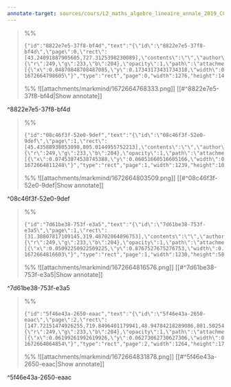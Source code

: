 ```yaml
---
annotate-target: sources/cours/L2_maths_algebre_lineaire_annale_2019_CC2_corrige.pdf
---
```


>%%
>```annotate-json
>{"id":"8822e7e5-37f8-bf4d","text":"{\"id\":\"8822e7e5-37f8-bf4d\",\"page\":0,\"rect\":[43.24091887905605,727.3125398230089],\"contents\":\"\",\"author\":\"\",\"color\":{\"r\":249,\"g\":233,\"b\":204},\"opacity\":1,\"path\":\"attachments/markmind/1672664768333.png\",\"relateRect\":[{\"x\":0.04870848708487085,\"y\":0.17343173431734318,\"width\":0.9416974169741698,\"height\":1.066420664206642}],\"pdfName\":\"sources/cours/L2_maths_algebre_lineaire_annale_2019_CC2_corrige.pdf\",\"pageWidth\":1355,\"imageAbsolutePath\":\"app://local/Users/oscarplaisant/devoirs/cours/attachments/markmind/1672664768333.png?1672664798605\"}","type":"rect","page":0,"width":1276,"height":1445,"pdfName":"sources/cours/L2_maths_algebre_lineaire_annale_2019_CC2_corrige.pdf"}
>```
>%%
>![[attachments/markmind/1672664768333.png]]
>[[#^8822e7e5-37f8-bf4d|Show annotate]]
>
^8822e7e5-37f8-bf4d

>%%
>```annotate-json
>{"id":"08c46f3f-52e0-9def","text":"{\"id\":\"08c46f3f-52e0-9def\",\"page\":1,\"rect\":[45.43588938053098,805.0144955752213],\"contents\":\"\",\"author\":\"\",\"color\":{\"r\":249,\"g\":233,\"b\":204},\"opacity\":1,\"path\":\"attachments/markmind/1672664803509.png\",\"relateRect\":[{\"x\":0.07453874538745388,\"y\":0.06051660516605166,\"width\":0.9143911439114392,\"height\":0.8029520295202952}],\"pdfName\":\"sources/cours/L2_maths_algebre_lineaire_annale_2019_CC2_corrige.pdf\",\"pageWidth\":1355,\"imageAbsolutePath\":\"app://local/Users/oscarplaisant/devoirs/cours/attachments/markmind/1672664803509.png?1672664811248\"}","type":"rect","page":1,"width":1239,"height":1088,"pdfName":"sources/cours/L2_maths_algebre_lineaire_annale_2019_CC2_corrige.pdf"}
>```
>%%
>![[attachments/markmind/1672664803509.png]]
>[[#^08c46f3f-52e0-9def|Show annotate]]
>
^08c46f3f-52e0-9def

>%%
>```annotate-json
>{"id":"7d61be38-753f-e3a5","text":"{\"id\":\"7d61be38-753f-e3a5\",\"page\":1,\"rect\":[31.38807817109145,319.48702064896753],\"contents\":\"\",\"author\":\"\",\"color\":{\"r\":249,\"g\":233,\"b\":204},\"opacity\":1,\"path\":\"attachments/markmind/1672664816576.png\",\"relateRect\":[{\"x\":0.05092250922509225,\"y\":0.8767527675276753,\"width\":0.9077490774907749,\"height\":0.4309963099630996}],\"pdfName\":\"sources/cours/L2_maths_algebre_lineaire_annale_2019_CC2_corrige.pdf\",\"pageWidth\":1355,\"imageAbsolutePath\":\"app://local/Users/oscarplaisant/devoirs/cours/attachments/markmind/1672664816576.png?1672664816603\"}","type":"rect","page":1,"width":1230,"height":584,"pdfName":"sources/cours/L2_maths_algebre_lineaire_annale_2019_CC2_corrige.pdf"}
>```
>%%
>![[attachments/markmind/1672664816576.png]]
>[[#^7d61be38-753f-e3a5|Show annotate]]
>
^7d61be38-753f-e3a5

>%%
>```annotate-json
>{"id":"5f46e43a-2650-eaac","text":"{\"id\":\"5f46e43a-2650-eaac\",\"page\":2,\"rect\":[147.72151474926255,719.8496401179941,48.94784218289086,801.5025427728613],\"contents\":\"\",\"author\":\"\",\"color\":{\"r\":249,\"g\":233,\"b\":204},\"opacity\":1,\"path\":\"attachments/markmind/1672664831878.png\",\"relateRect\":[{\"x\":0.06199261992619926,\"y\":0.06273062730627306,\"width\":0.9328413284132842,\"height\":1.2553505535055351}],\"pdfName\":\"sources/cours/L2_maths_algebre_lineaire_annale_2019_CC2_corrige.pdf\",\"pageWidth\":1355,\"imageAbsolutePath\":\"app://local/Users/oscarplaisant/devoirs/cours/attachments/markmind/1672664831878.png?1672664864854\"}","type":"rect","page":2,"width":1264,"height":1701,"pdfName":"sources/cours/L2_maths_algebre_lineaire_annale_2019_CC2_corrige.pdf"}
>```
>%%
>![[attachments/markmind/1672664831878.png]]
>[[#^5f46e43a-2650-eaac|Show annotate]]
>
^5f46e43a-2650-eaac

